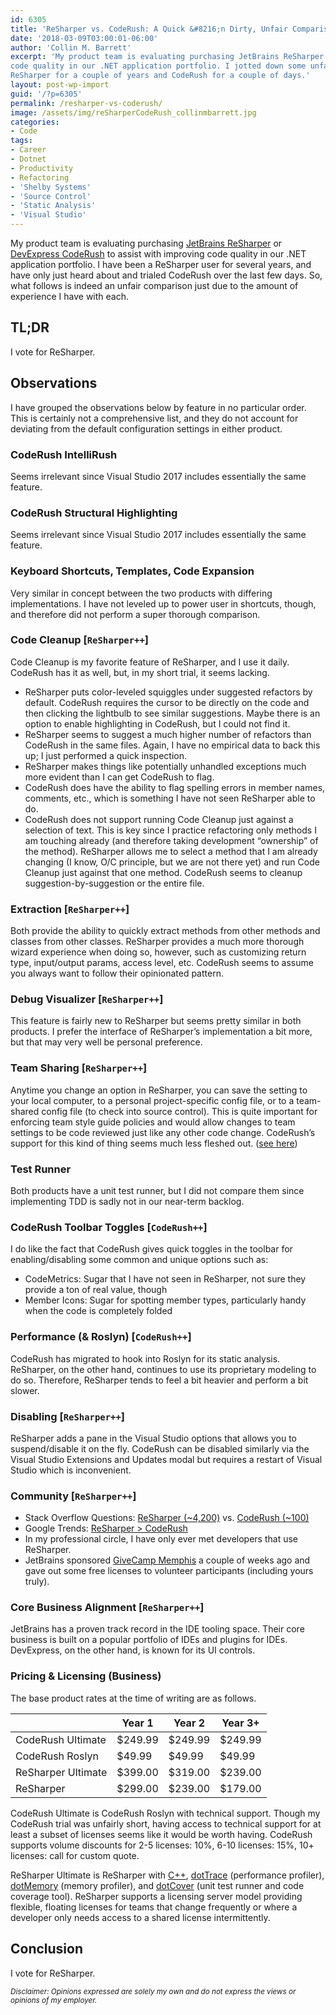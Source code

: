 ```yaml
---
id: 6305
title: 'ReSharper vs. CodeRush: A Quick &#8216;n Dirty, Unfair Comparison'
date: '2018-03-09T03:00:01-06:00'
author: 'Collin M. Barrett'
excerpt: 'My product team is evaluating purchasing JetBrains ReSharper or DevExpress CodeRush to assist with improving
code quality in our .NET application portfolio. I jotted down some unfair observations of the two products after using
ReSharper for a couple of years and CodeRush for a couple of days.'
layout: post-wp-import
guid: '/?p=6305'
permalink: /resharper-vs-coderush/
image: /assets/img/reSharperCodeRush_collinmbarrett.jpg
categories:
- Code
tags:
- Career
- Dotnet
- Productivity
- Refactoring
- 'Shelby Systems'
- 'Source Control'
- 'Static Analysis'
- 'Visual Studio'
---
```


My product team is evaluating purchasing [JetBrains ReSharper](https://www.jetbrains.com/resharper/) or [DevExpress
CodeRush](https://www.devexpress.com/products/coderush/) to assist with improving code quality in our .NET application
portfolio. I have been a ReSharper user for several years, and have only just heard about and trialed CodeRush over the
last few days. So, what follows is indeed an unfair comparison just due to the amount of experience I have with each.

## TL;DR

I vote for ReSharper.

## Observations

I have grouped the observations below by feature in no particular order. This is certainly not a comprehensive list, and
they do not account for deviating from the default configuration settings in either product.

### CodeRush IntelliRush

Seems irrelevant since Visual Studio 2017 includes essentially the same feature.

### CodeRush Structural Highlighting

Seems irrelevant since Visual Studio 2017 includes essentially the same feature.

### Keyboard Shortcuts, Templates, Code Expansion

Very similar in concept between the two products with differing implementations. I have not leveled up to power user in
shortcuts, though, and therefore did not perform a super thorough comparison.

### Code Cleanup \[`ReSharper++`\]

Code Cleanup is my favorite feature of ReSharper, and I use it daily. CodeRush has it as well, but, in my short trial,
it seems lacking.

- ReSharper puts color-leveled squiggles under suggested refactors by default. CodeRush requires the cursor to be
directly on the code and then clicking the lightbulb to see similar suggestions. Maybe there is an option to enable
highlighting in CodeRush, but I could not find it.
- ReSharper seems to suggest a much higher number of refactors than CodeRush in the same files. Again, I have no
empirical data to back this up; I just performed a quick inspection.
- ReSharper makes things like potentially unhandled exceptions much more evident than I can get CodeRush to flag.
- CodeRush does have the ability to flag spelling errors in member names, comments, etc., which is something I have not
seen ReSharper able to do.
- CodeRush does not support running Code Cleanup just against a selection of text. This is key since I practice
refactoring only methods I am touching already (and therefore taking development “ownership” of the method). ReSharper
allows me to select a method that I am already changing (I know, O/C principle, but we are not there yet) and run Code
Cleanup just against that one method. CodeRush seems to cleanup suggestion-by-suggestion or the entire file.

### Extraction \[`ReSharper++`\]

Both provide the ability to quickly extract methods from other methods and classes from other classes. ReSharper
provides a much more thorough wizard experience when doing so, however, such as customizing return type, input/output
params, access level, etc. CodeRush seems to assume you always want to follow their opinionated pattern.

### Debug Visualizer \[`ReSharper++`\]

This feature is fairly new to ReSharper but seems pretty similar in both products. I prefer the interface of ReSharper’s
implementation a bit more, but that may very well be personal preference.

### Team Sharing \[`ReSharper++`\]

Anytime you change an option in ReSharper, you can save the setting to your local computer, to a personal
project-specific config file, or to a team-shared config file (to check into source control). This is quite important
for enforcing team style guide policies and would allow changes to team settings to be code reviewed just like any other
code change. CodeRush’s support for this kind of thing seems much less fleshed out. ([see
here](https://supportcenter.devexpress.com/Ticket/Details/T368775/coderush-enforcing-same-code-analysis-rule-set-across-team-and-integrating-with-tfs-ci))

### Test Runner

Both products have a unit test runner, but I did not compare them since implementing TDD is sadly not in our near-term
backlog.

### CodeRush Toolbar Toggles \[`CodeRush++`\]

I do like the fact that CodeRush gives quick toggles in the toolbar for enabling/disabling some common and unique
options such as:

- CodeMetrics: Sugar that I have not seen in ReSharper, not sure they provide a ton of real value, though
- Member Icons: Sugar for spotting member types, particularly handy when the code is completely folded

### Performance (&amp; Roslyn) \[`CodeRush++`\]

CodeRush has migrated to hook into Roslyn for its static analysis. ReSharper, on the other hand, continues to use its
proprietary modeling to do so. Therefore, ReSharper tends to feel a bit heavier and perform a bit slower.

### Disabling \[`ReSharper++`\]

ReSharper adds a pane in the Visual Studio options that allows you to suspend/disable it on the fly. CodeRush can be
disabled similarly via the Visual Studio Extensions and Updates modal but requires a restart of Visual Studio which is
inconvenient.

### Community \[`ReSharper++`\]

- Stack Overflow Questions: [ReSharper (~4,200)](https://stackoverflow.com/tags/resharper/info) vs. [CodeRush
(~100)](https://stackoverflow.com/tags/coderush/info)
- Google Trends: [ReSharper &gt; CodeRush](https://trends.google.com/trends/explore?date=all&q=ReSharper,CodeRush)
- In my professional circle, I have only ever met developers that use ReSharper.
- JetBrains sponsored [GiveCamp Memphis](https://www.givecampmemphis.org/) a couple of weeks ago and gave out some free
licenses to volunteer participants (including yours truly).

### Core Business Alignment \[`ReSharper++`\]

JetBrains has a proven track record in the IDE tooling space. Their core business is built on a popular portfolio of
IDEs and plugins for IDEs. DevExpress, on the other hand, is known for its UI controls.

### Pricing &amp; Licensing (Business)

The base product rates at the time of writing are as follows.

| | Year 1 | Year 2 | Year 3+ |
|---|---|---|---|
| CodeRush Ultimate | $249.99 | $249.99 | $249.99 |
| CodeRush Roslyn | $49.99 | $49.99 | $49.99 |
| ReSharper Ultimate | $399.00 | $319.00 | $239.00 |
| ReSharper | $299.00 | $239.00 | $179.00 |

CodeRush Ultimate is CodeRush Roslyn with technical support. Though my CodeRush trial was unfairly short, having access
to technical support for at least a subset of licenses seems like it would be worth having. CodeRush supports volume
discounts for 2-5 licenses: 10%, 6-10 licenses: 15%, 10+ licenses: call for custom quote.

ReSharper Ultimate is ReSharper with [C++](https://www.jetbrains.com/resharper-cpp/),
[dotTrace](https://www.jetbrains.com/profiler/) (performance profiler),
[dotMemory](https://www.jetbrains.com/dotmemory/) (memory profiler), and [dotCover](https://www.jetbrains.com/dotcover/)
(unit test runner and code coverage tool). ReSharper supports a licensing server model providing flexible, floating
licenses for teams that change frequently or where a developer only needs access to a shared license intermittently.

## Conclusion

I vote for ReSharper.

*<small>Disclaimer: Opinions expressed are solely my own and do not express the views or opinions of my
    employer.</small>*